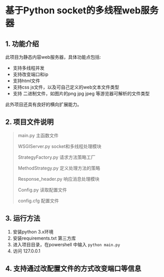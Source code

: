 # 基于Python socket的多线程web服务器

## 1. 功能介绍

此项目为静态内容web服务器，具体功能点包括:

+ 支持多线程并发
+ 支持改变端口和ip 
+ 支持html文件
+ 支持css js文件，以及可自己定义的web文本文件类型
+ 支持 二进制文件，如图片的png jpg jpeg 等游览器可解析的文件类型

此外项目还具有良好的横向扩展能力。


## 2. 项目文件说明


> main.py  主函数文件
>
> WSGIServer.py       socket和多线程处理模块
>
> StrategyFactory.py  请求方法策略工厂
>
> MethodStrategy.py   定义处理方法的策略
>
> Response_header.py  响应消息处理模块
>
> Config.py           读取配置文件
>
> config.cfg          配置文件

## 3. 运行方法

1. 安装python 3.x环境 
2. 安装requirements.txt 第三方库
3. 进入项目目录，在powershell 中输入 `python main.py`
4. 访问 127.0.0.1

## 4. 支持通过改配置文件的方式改变端口等信息